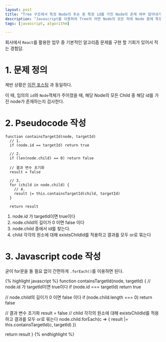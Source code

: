 ```yaml
---
layout: post
title: "Tree 구조에서 특정 Node의 후손 중 특정 id를 가진 Node의 존재 여부 알아내기"
description: "Javascript를 이용하여 Tree의 어떤 Node의 모든 하위 Node 중에 특정한 id를 가진 Node가 존재하는지 검사하기"
tags: [javascript, algorithm]

---
```


회사에서 `React`를 활용한 업무 중 기본적인 알고리즘 문제를 구현 할 기회가 있어서 적는 경험담.

# 1. 문제 정의
제반 상황은 [이전 포스팅](javascript-tree-find-node-algorithm) 과 동일하다.


이 때, 임의의 `id`와 `Node`객체가 주어졌을 때, 해당 Node의 모든 Child 중 해당 id를 가진 node가 존재하는지 검사한다.


# 2. Pseudocode 작성

```
function containsTargetId(node, targetId)
  // 1.
  if (node.id == targetId) return true

  // 2.
  if (len(node.child) == 0) return false

  // 결과 변수 초기화
  result = false

  // 3.
  for (child in node.child) {
    // 4.
    result |= this.containsTargetId(child, targetId)
  }

  return result
```

1. node.id 가 targetId이면 true이다
2. node.child의 길이가 0 이면 false 이다
3. node.child 중에서 id를 찾는다.
4. child 각각의 원소에 대해 existsChildId를 적용하고 결과를 모두 or로 묶는다

# 3. Javascript code 작성

굳이 for문을 돌 필요 없이 간편하게 `.forEach()`를 이용하면 된다.


{% highlight javascript %}
function containsTargetId(node, targetId) {
  // node.id 가 targetId이면  true이다
  if (node.id === targetId) return true

  // node.child의 길이가 0 이면 false 이다
  if (node.child.length === 0) return false

  // 결과 변수 초기화
  result = false
  // child 각각의 원소에 대해 existsChildId를 적용하고 결과를 모두 or로 묶는다
  node.child.forEach(c => {
    result |= this.containsTargetId(c, targetId)
  })

  return result
}
{% endhighlight %}








